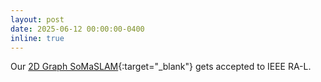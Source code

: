 ```yaml
---
layout: post
date: 2025-06-12 00:00:00-0400
inline: true
---
```


Our [2D Graph SoMaSLAM](https://SoMaSLAM.github.io/){:target="\_blank"} gets accepted to IEEE RA-L.